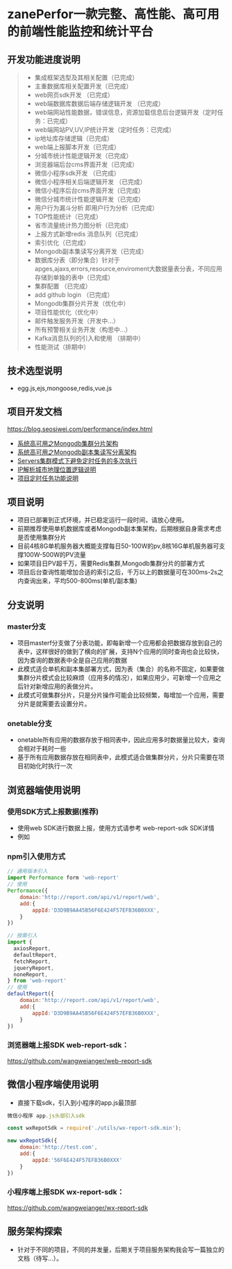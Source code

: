# zanePerfor一款完整、高性能、高可用的前端性能监控和统计平台
## 开发功能进度说明
>  * 集成框架选型及其相关配置（已完成）
>  * 主重数据库相关配置开发（已完成）
>  * web网页sdk开发 （已完成）
>  * web端数据库数据后端存储逻辑开发 （已完成）
>  * web端网站性能数据，错误信息，资源加载信息后台逻辑开发（定时任务：已完成）
>  * web端网站PV,UV,IP统计开发（定时任务：已完成）
>  * ip地址库存储逻辑（已完成）
>  * web端上报脚本开发（已完成）
>  * 分城市统计性能逻辑开发（已完成）
>  * 浏览器端后台cms界面开发（已完成）
>  * 微信小程序sdk开发 （已完成）
>  * 微信小程序相关后端逻辑开发 （已完成）
>  * 微信小程序后台cms界面开发（已完成）
>  * 微信分城市统计性能逻辑开发（已完成）
>  * 用户行为漏斗分析 即用户行为分析（已完成）
>  * TOP性能统计（已完成）
>  * 省市流量统计热力图分析（已完成）
>  * 上报方式新增redis 消息队列（已完成）
>  * 索引优化（已完成）
>  * Mongodb副本集读写分离开发（已完成）
>  * 数据库分表（即分集合）针对于apges,ajaxs,errors,resource,enviroment大数据量表分表，不同应用存储到单独的表中（已完成）
>  * 集群配置 （已完成）
>  * add github login （已完成）
>  * Mongodb集群分片开发（优化中）
>  * 项目性能优化（优化中）
>  * 邮件触发服务开发（开发中...）
>  * 所有预警相关业务开发（构思中...）
>  * Kafka消息队列的引入和使用 （排期中）
>  * 性能测试（排期中）

## 技术选型说明
* egg.js,ejs,mongoose,redis,vue.js

## 项目开发文档
https://blog.seosiwei.com/performance/index.html
* [系统高可用之Mongodb集群分片架构](https://blog.seosiwei.com/performance/colony.html)
* [系统高可用之Mongodb副本集读写分离架构](https://blog.seosiwei.com/performance/replica_set.html)
* [Servers集群模式下避免定时任务的多次执行](https://blog.seosiwei.com/performance/repeart_task.html)
* [IP解析城市地理位置逻辑说明](https://blog.seosiwei.com/performance/iptask.html)
* [项目定时任务功能说明](https://blog.seosiwei.com/performance/tasks.html)

## 项目说明
* 项目已部署到正式环境，并已稳定运行一段时间，请放心使用。
* 前期推荐使用单机数据库或者Mongodb副本集架构，后期根据自身需求考虑是否使用集群分片
* 目前4核8G单机服务器大概能支撑每日50-100W的pv,8核16G单机服务器可支撑100W-500W的PV流量
* 如果项目日PV超千万，需要Redis集群,Mongodb集群分片的部署方式
* 项目后台查询性能增加合适的索引之后，千万以上的数据量可在300ms-2s之内查询出来，平均500-800ms(单机/副本集)

## 分支说明
### master分支
* 项目masterf分支做了分表功能，即每新增一个应用都会把数据存放到自己的表中，这样很好的做到了横向的扩展，支持N个应用的同时查询也会比较快，因为查询的数据表中全是自己应用的数据
* 此模式适合单机和副本集部署方式，因为表（集合）的名称不固定，如果要做集群分片模式会比较麻烦（应用多的情况），如果应用少，可新增一个应用之后针对新增应用的表做分片。
* 此模式可做集群分片，只是分片操作可能会比较频繁，每增加一个应用，需要分片是就需要去设置分片。
### onetable分支
* onetable所有应用的数据存放于相同表中，因此应用多时数据量比较大，查询会相对于耗时一些
* 基于所有应用数据存放在相同表中，此模式适合做集群分片，分片只需要在项目初始化时执行一次

## 浏览器端使用说明
### 使用SDK方式上报数据(推荐)
* 使用web SDK进行数据上报，使用方式请参考 web-report-sdk SDK详情
* 例如

### npm引入使用方式
```js
// 通用版本引入
import Performance form 'web-report'
// 使用
Performance({
    domain:'http://report.com/api/v1/report/web',
    add:{
        appId:'D3D9B9AA45B56F6E424F57EFB36B0XXX',
    }
})

// 按需引入
import {
  axiosReport,
  defaultReport,
  fetchReport,
  jqueryReport,
  noneReport,
} from 'web-report'
// 使用
defaultReport({
    domain:'http://report.com/api/v1/report/web',
    add:{
        appId:'D3D9B9AA45B56F6E424F57EFB36B0XXX',
    }
})
```

### 浏览器端上报SDK web-report-sdk：
https://github.com/wangweianger/web-report-sdk

## 微信小程序端使用说明
* 直接下载sdk，引入到小程序的app.js最顶部
```js
微信小程序 app.js头部引入sdk

const wxRepotSdk = require('./utils/wx-report-sdk.min');

new wxRepotSdk({
    domain:'http://test.com',
    add:{
        appId:'56F6E424F57EFB36B0XXX'
    }
})

```
### 小程序端上报SDK wx-report-sdk：
https://github.com/wangweianger/wx-report-sdk

## 服务架构探索
* 针对于不同的项目，不同的并发量，后期关于项目服务架构我会写一篇独立的文档（待写...）。

